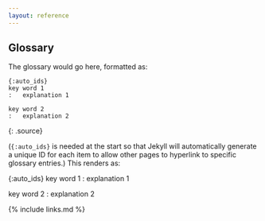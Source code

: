 ```yaml
---
layout: reference
---
```


## Glossary

The glossary would go here, formatted as:

~~~
{:auto_ids}
key word 1
:   explanation 1

key word 2
:   explanation 2
~~~
{: .source}

(`{:auto_ids}` is needed at the start
so that Jekyll will automatically generate a unique ID for each item
to allow other pages to hyperlink to specific glossary entries.)
This renders as:

{:auto_ids}
key word 1
:   explanation 1

key word 2
:   explanation 2

{% include links.md %}